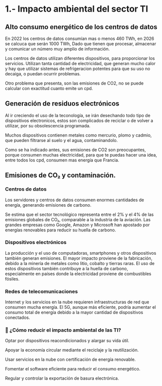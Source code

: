 # 1.- Impacto ambiental del sector TI

## Alto consumo energético de los centros de datos

En 2022 los centros de datos consumían mas o menos 460 TWh, en 2026 se calcuca que serán 1000 TWh, Dado que tienen que procesar, almacenar y comunicar un número muy amplio de información.

Los centros de datos utilizan diferentes dispositivos, para proporcionar los servicios. Utilizan tanta cantidad de electricidad, que generan mucho calor y hay que utilizar sistemas de refrigeracion potentes para que su uso no decaiga, o puedan ocurrir problemas.

Otro problema que presenta, son las emisiones de CO2, no se puede calcular con exactitud cuanto emite un cpd.

## Generación de residuos electrónicos

Al ir creciendo el uso de la teconología, se irán desechando todo tipo de dispositivos electronicos, estos son complicados de reciclar o de volver a utilizar, por su obsolescencia programada.

Muchos dispositivos contienen metales como mercurio, plomo y cadmio, que pueden filtrarse al suelo y el agua, contaminandolo.

Como se ha indicado antes, sus emisiones de CO2 son preocupantes, porque consumen muchas electricidad, para que te puedas hacer una idea, entre todos los cpd, consumen mas energía que Francia.

## Emisiones de CO₂ y contaminación.

### Centros de datos 

  Los servidores y centros de datos consumen enormes cantidades de energía, generando emisiones de carbono.
  
  Se estima que el sector tecnológico representa entre el 2% y el 4% de las emisiones globales de CO₂, comparable a la industria de la aviación.
  Las grandes empresas como Google, Amazon y Microsoft han apostado por energías renovables para reducir su huella de carbono.

### Dispositivos electrónicos 

  La producción y el uso de computadoras, smartphones y otros dispositivos también generan emisiones.
  El mayor impacto proviene de la fabricación, debido a la minería de metales como litio, cobalto y tierras raras.
  El uso de estos dispositivos también contribuye a la huella de carbono, especialmente en países donde la electricidad proviene de combustibles fósiles.

### Redes de telecomunicaciones 

  Internet y los servicios en la nube requieren infraestructuras de red que consumen mucha energía.
  El 5G, aunque más eficiente, podría aumentar el consumo total de energía debido a la mayor cantidad de dispositivos conectados.


### 🌱 ¿Cómo reducir el impacto ambiental de las TI?

  
  Optar por dispositivos reacondicionados y alargar su vida útil.
  
  Apoyar la economía circular mediante el reciclaje y la reutilización.
  
  Usar servicios en la nube con certificación de energía renovable.
  
  Fomentar el software eficiente para reducir el consumo energético.
  
  Regular y controlar la exportación de basura electrónica.
